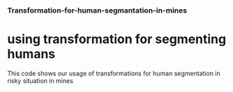 ### Transformation-for-human-segmantation-in-mines
# using transformation for segmenting humans 

This code shows our usage of transformations for human segmentation in risky situation in mines

